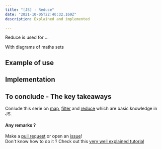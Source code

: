 ```yaml
---
title: "[JS] - Reduce"
date: "2021-10-05T22:40:32.169Z"
description: Explained and implemented

---
```


Reduce is used for ...

With diagrams of maths sets

## Example of use

## Implementation

## To conclude - The key takeaways

Conlude this serie on [map](../map), [filter](../filter) and [reduce](../reduce) which are basic knowledge in JS.


#### Any remarks ?

Make a [pull request](!https://github.com/ackermannQ/quentinackermann) or open an [issue](https://github.com/ackermannQ/quentinackermann/issues)!  
Don't know how to do it ? Check out this [very well explained tutorial](https://opensource.com/article/19/7/create-pull-request-github)

